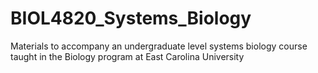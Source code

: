# BIOL4820_Systems_Biology
Materials to accompany an undergraduate level systems biology course taught in the Biology program at East Carolina University
